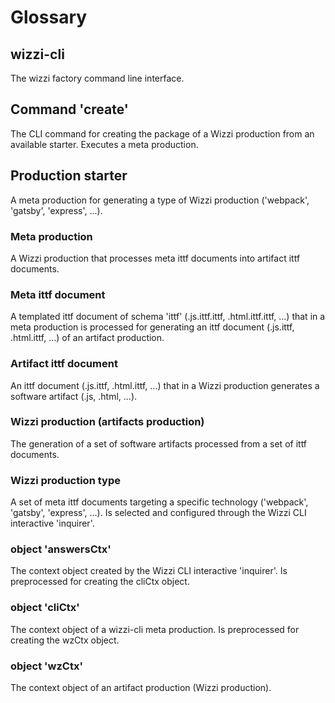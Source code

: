 # Glossary
## wizzi-cli
The wizzi factory command line interface.
## Command 'create'
The CLI command for creating the package of a Wizzi production from an available starter. Executes a meta production.
## Production starter
A meta production for generating a type of Wizzi production ('webpack', 'gatsby', 'express', ...).
### Meta production
A Wizzi production that processes meta ittf documents into artifact ittf documents.
### Meta ittf document
A templated ittf document of schema 'ittf' (.js.ittf.ittf, .html.ittf.ittf, ...) that in a meta production is processed for generating an ittf document (.js.ittf, .html.ittf, ...) of an artifact production.
### Artifact ittf document
An ittf document (.js.ittf, .html.ittf, ...) that in a Wizzi production generates a software artifact (.js, .html, ...).
### Wizzi production (artifacts production)
The generation of a set of software artifacts processed from a set of ittf documents.
### Wizzi production type
A set of meta ittf documents targeting a specific technology ('webpack', 'gatsby', 'express', ...). Is selected and configured through the Wizzi CLI interactive 'inquirer'.
### object 'answersCtx'
The context object created by the Wizzi CLI interactive 'inquirer'. Is preprocessed for creating the cliCtx object.
### object 'cliCtx'
The context object of a wizzi-cli meta production. Is preprocessed for creating the wzCtx object.
### object 'wzCtx'
The context object of an artifact production (Wizzi production).

